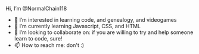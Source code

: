 Hi, I’m @NormalChain118
- 👀 I’m interested in learning code, and genealogy, and videogames
- 🌱 I’m currently learning Javascript, CSS, and HTML
- 💞️ I’m looking to collaborate on: if you are willing to try and help someone learn to code, sure!
- 📫 How to reach me: don't :)

